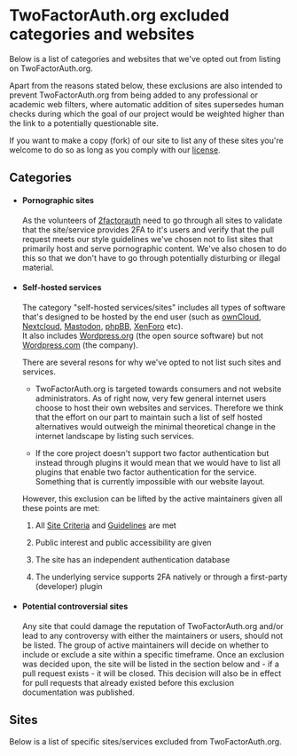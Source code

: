 # TwoFactorAuth.org excluded categories and websites

Below is a list of categories and websites that we've opted out from listing on TwoFactorAuth.org.

Apart from the reasons stated below, these exclusions are also intended to prevent TwoFactorAuth.org from being added to any professional or academic web filters, where automatic addition of sites supersedes human checks during which the goal of our project would be weighted higher than the link to a potentially questionable site.

If you want to make a copy (fork) of our site to list any of these sites you're welcome to do so as long as you comply with our [license](https://github.com/2factorauth/twofactorauth/blob/master/LICENSE).

## Categories

*   #### Pornographic sites

    As the volunteers of [2factorauth](https://github.com/2factorauth) need to go through all sites to validate that the site/service provides 2FA to it's users and verify that the pull request meets our style guidelines we've chosen not to list sites that primarily host and serve pornographic content.
    We've also chosen to do this so that we don't have to go through potentially disturbing or illegal material.

*   #### Self-hosted services

    The category "self-hosted services/sites" includes all types of software that's designed to be hosted by the end user (such as [ownCloud](https://owncloud.org/), [Nextcloud](https://nextcloud.com/), [Mastodon](https://joinmastodon.org/), [phpBB](https://www.phpbb.com/), [XenForo](https://xenforo.com/) etc).  
    It also includes [Wordpress.org](https://wordpress.org/) (the open source software) but not [Wordpress.com](https://wordpress.com/) (the company).

    There are several resons for why we've opted to not list such sites and services.

    -   TwoFactorAuth.org is targeted towards consumers and not website administrators. As of right now, very few general internet users choose to host their own websites and services. Therefore we think that the effort on our part to maintain such a list of self hosted alternatives would outweigh the minimal theoretical change in the internet landscape by listing such services.

    -   If the core project doesn't support two factor authentication but instead through plugins it would mean that we would have to list all plugins that enable two factor authentication for the service. Something that is currently impossible with our website layout.

    However, this exclusion can be lifted by the active maintainers given all these points are met:

    1.  All [Site Criteria](CONTRIBUTING.md#site-criteria) and [Guidelines](CONTRIBUTING.md#guidelines) are met

    1.  Public interest and public accessibility are given  

    1.  The site has an independent authentication database

    1.  The underlying service supports 2FA natively or through a first-party (developer) plugin
    
*   #### Potential controversial sites 

    Any site that could damage the reputation of TwoFactorAuth.org and/or lead to any controversy with either the maintainers or users, should not be listed.
    The group of active maintainers will decide on whether to include or exclude a site within a specific timeframe. Once an exclusion was decided upon, the site will be listed in the section below and - if a pull request exists - it will be closed.
    This decision will also be in effect for pull requests that already existed before this exclusion documentation was published. 

## Sites

Below is a list of specific sites/services excluded from TwoFactorAuth.org.
